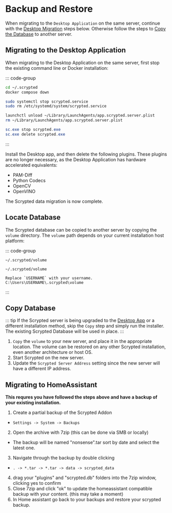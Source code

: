 # Backup and Restore

When migrating to the `Desktop Application` on the same server, continue with the [Desktop Migration](#migrating-to-the-desktop-application) steps below. Otherwise follow the steps to [Copy the Database](#locate-database) to another server.

## Migrating to the Desktop Application

When migrating to the Desktop Application on the same server, first stop the existing command line or Docker installation:

::: code-group

```sh [Docker Compose]
cd ~/.scrypted
docker compose down
```

```sh [Linux]
sudo systemctl stop scrypted.service
sudo rm /etc/systemd/system/scrypted.service
```

```sh [Mac]
launchctl unload ~/Library/LaunchAgents/app.scrypted.server.plist 
rm ~/Library/LaunchAgents/app.scrypted.server.plist
```

```powershell [Windows]
sc.exe stop scrypted.exe
sc.exe delete scrypted.exe
```

:::

Install the Desktop app, and then delete the following plugins. These plugins are no longer necessary, as the Desktop Application has hardware accelerated equivalents:

* PAM-Diff
* Python Codecs
* OpenCV
* OpenVINO

The Scrypted data migration is now complete.

## Locate Database
The Scrypted database can be copied to another server by copying the `volume` directory. The `volume` path depends on your current installation host platform:

::: code-group

```[Linux]
~/.scrypted/volume
```

```[Mac]
~/.scrypted/volume
```

```[Windows]
Replace `USERNAME` with your username.
C:\Users\USERNAME\.scrypted\volume
```

:::

## Copy Database

::: tip
If the Scrypted server is being upgraded to the [Desktop App](/desktop-application) or a different installation method, skip the `Copy` step and simply run the installer. The existing Scrypted Database will be used in place.
:::


1. `Copy` the `volume` to your new server, and place it in the appropriate location. The volume can be restored on any other Scrypted installation, even another architecture or host OS.
2. Start Scrypted on the new server.
3. Update the `Scrypted Server Address` setting since the new server will have a different IP address.

## Migrating to HomeAssistant
**This requres you have followed the steps above and have a backup of your existing installation.**

1. Create a partial backup of the Scrypted Addon
  * `Settings -> System -> Backups`
2. Open the archive with 7zip (this can be done via SMB or locally)
  * The backup will be named "nonsense".tar sort by date and select the latest one.
3. Navigate through the backup by double clicking
  * `. -> *.tar -> *.tar -> data -> scrypted_data`
4. drag your "plugins" and "scrypted.db" folders into the 7zip window, clicking yes to confirm 
5. Close 7zip and click "ok" to update the homeassistant compatible backup with your content. (this may take a moment)
5. In Home assistant go back to your backups and restore your scrypted backup.
